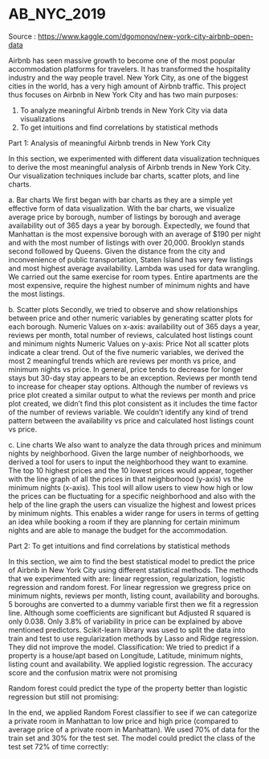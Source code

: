 # AB_NYC_2019
Source : https://www.kaggle.com/dgomonov/new-york-city-airbnb-open-data

Airbnb has seen massive growth to become one of the most popular accommodation platforms for travelers. It has transformed the hospitality industry and the way people travel. New York City, as one of the biggest cities in the world, has a very high amount of Airbnb traffic. This project thus focuses on Airbnb in New York City and has two main purposes: 
1. To analyze meaningful Airbnb trends in New York City via data visualizations
2. To get intuitions and find correlations by statistical methods

Part 1: Analysis of meaningful Airbnb trends in New York City 

In this section, we experimented with different data visualization techniques to derive the most meaningful analysis of Airbnb trends in New York City. Our visualization techniques include bar charts, scatter plots, and line charts. 

a. Bar charts 
We first began with bar charts as they are a simple yet effective form of data visualization. With the bar charts, we visualize average price by borough, number of listings by borough and average availability out of 365 days a year by borough. Expectedly, we found that Manhattan is the most expensive borough with an average of $190 per night and with the most number of listings with over 20,000. Brooklyn stands second followed by Queens. Given the distance from the city and inconvenience of public transportation, Staten Island has very few listings and most highest average availability. Lambda was used for data wrangling. We carried out the same exercise for room types. Entire apartments are the most expensive, require the highest number of minimum nights and have the most listings. 

b. Scatter plots 
Secondly, we tried to observe and show relationships between price and other numeric variables by generating scatter plots for each borough. 
Numeric Values on x-axis: availability out of 365 days a year, reviews per month, total number of reviews, calculated host listings count and minimum nights
Numeric Values on y-axis: Price
Not all scatter plots indicate a clear trend. Out of the five numeric variables, we derived the most 2 meaningful trends which are reviews per month vs price, and minimum nights vs price. 
In general, price tends to decrease for longer stays but 30-day stay appears to be an exception.
Reviews per month tend to increase for cheaper stay options. Although the number of reviews vs price plot created a similar output to what the reviews per month and price plot created, we didn’t find this plot consistent as it includes the time factor of the number of reviews variable. We couldn’t identify any kind of trend pattern between the availability vs price and calculated host listings count vs price. 

c. Line charts
We also want to analyze the data through prices and minimum nights by neighborhood. Given the large number of neighborhoods, we derived a tool for users to input the neighborhood they want to examine. The top 10 highest prices and the 10 lowest prices would appear, together with the line graph of all the prices in that neighborhood (y-axis) vs the minimum nights (x-axis). 
This tool will allow users to view how high or low the prices can be fluctuating for a specific neighborhood and also with the help of the line graph the users can visualize the highest and lowest prices by minimum nights. This enables a wider range for users in terms of getting an idea while booking a room if they are planning for certain minimum nights and are able to manage the budget for the accommodation. 

Part 2: To get intuitions and find correlations by statistical methods 

In this section, we aim to find the best statistical model to predict the price of Airbnb in New York City using different statistical methods. The methods that we experimented with are: linear regression, regularization, logistic regression and random forest. For linear regression we gregress price on minimum nights, reviews per month, listing count, availability and boroughs.  5 boroughs are converted to a dummy variable first then we fit a regression line. Although some coefficients are significant but Adjusted R squared is only 0.038. Only 3.8% of variability in price can be explained by above mentioned predictors.
Scikit-learn library was used to split the data into train and test to use regularization methods by Lasso and Ridge regression. They did not improve the model.
Classification:
We tried to predict if a property is a house/apt based on Longitude, Latitude, minimum nights, listing count and availability. We applied logistic regression. The accuracy score and the confusion matrix were not promising

Random forest could predict the type of the property better than logistic regression but still not promising:
 
In the end, we applied Random Forest classifier to see if we can categorize a private room in Manhattan to low price and high price (compared to average price of a private room in Manhattan). We used 70% of data for the train set and 30% for the test set. The model could predict the class of the test set 72% of time correctly:

